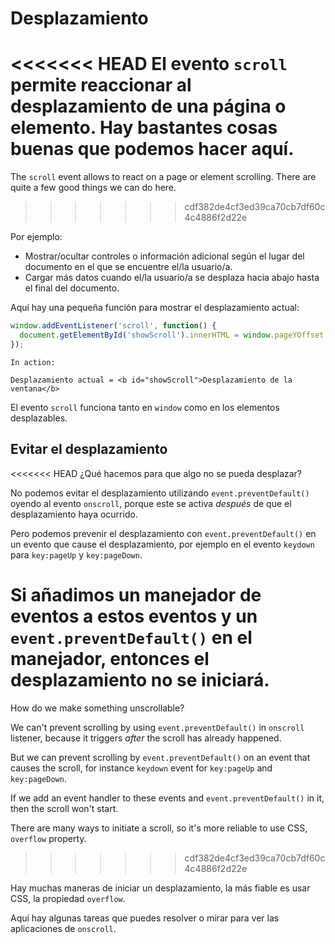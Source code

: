 # Desplazamiento

<<<<<<< HEAD
El evento `scroll` permite reaccionar al desplazamiento de una página o elemento. Hay bastantes cosas buenas que podemos hacer aquí.
=======
The `scroll` event allows to react on a page or element scrolling. There are quite a few good things we can do here.
>>>>>>> cdf382de4cf3ed39ca70cb7df60c4c4886f2d22e

Por ejemplo:
- Mostrar/ocultar controles o información adicional según el lugar del documento en el que se encuentre el/la usuario/a.
- Cargar más datos cuando el/la usuario/a se desplaza hacia abajo hasta el final del documento. 

Aquí hay una pequeña función para mostrar el desplazamiento actual:

```js autorun
window.addEventListener('scroll', function() {
  document.getElementById('showScroll').innerHTML = window.pageYOffset + 'px';
});
```

```online
In action:

Desplazamiento actual = <b id="showScroll">Desplazamiento de la ventana</b>
```

El evento `scroll` funciona tanto en `window` como en los elementos desplazables.

## Evitar el desplazamiento

<<<<<<< HEAD
¿Qué hacemos para que algo no se pueda desplazar?

No podemos evitar el desplazamiento utilizando `event.preventDefault()` oyendo al evento `onscroll`, porque este se activa *después* de que el desplazamiento haya ocurrido.

Pero podemos prevenir el desplazamiento con `event.preventDefault()` en un evento que cause el desplazamiento, por ejemplo en el evento `keydown` para `key:pageUp` y `key:pageDown`.

Si añadimos un manejador de eventos a estos eventos y un `event.preventDefault()` en el manejador, entonces el desplazamiento no se iniciará.
=======
How do we make something unscrollable?

We can't prevent scrolling by using `event.preventDefault()` in `onscroll` listener, because it triggers *after* the scroll has already happened.

But we can prevent scrolling by `event.preventDefault()` on an event that causes the scroll, for instance `keydown` event for `key:pageUp` and `key:pageDown`.

If we add an event handler to these events and `event.preventDefault()` in it, then the scroll won't start.

There are many ways to initiate a scroll, so it's more reliable to use CSS, `overflow` property.
>>>>>>> cdf382de4cf3ed39ca70cb7df60c4c4886f2d22e

Hay muchas maneras de iniciar un desplazamiento, la más fiable es usar CSS, la propiedad `overflow`.

Aquí hay algunas tareas que puedes resolver o mirar para ver las aplicaciones de `onscroll`.
